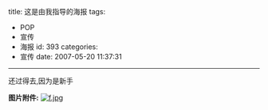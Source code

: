 title: 这是由我指导的海报
tags:
  - POP
  - 宣传
  - 海报
id: 393
categories:
  - 宣传
date: 2007-05-20 11:37:31
---

还过得去,因为是新手

**图片附件:**
[![f.jpg](//blog.foolbird.net/wp-content/uploads/2007/05/262_f.jpg)](http://www.foolbird.net/?attachment_id=216 "f.jpg")
